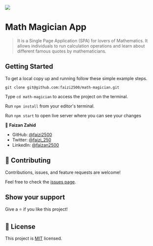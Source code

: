 ![](https://img.shields.io/badge/Microverse-blueviolet)

# Math Magician App

> It is a Single Page Application (SPA) for lovers of Mathematics. It allows individuals to run calculation operations and learn about different famous quotes by mathematicians. 

## Getting Started

To get a local copy up and running follow these simple example steps.

`git clone git@github.com:faizi2500/math-magician.git`

Type `cd math-magician` to access the project on the terminal.

Run `npm install` from your editor's terminal.

Run `npm start` to open live server where you can see your changes

👤 **Faizan Zahid**

- GitHub: [@faizi2500 ](https://github.com/faizi2500)
- Twitter: [@faizi_250 ](https://twitter.com/Faizy_250)
- LinkedIn: [@faizan2500](www.linkedin.com/in/faizan2500)

## 🤝 Contributing

Contributions, issues, and feature requests are welcome!

Feel free to check the [issues page](../../issues/).

## Show your support

Give a ⭐️ if you like this project!

## 📝 License

This project is [MIT](./MIT.md) licensed.